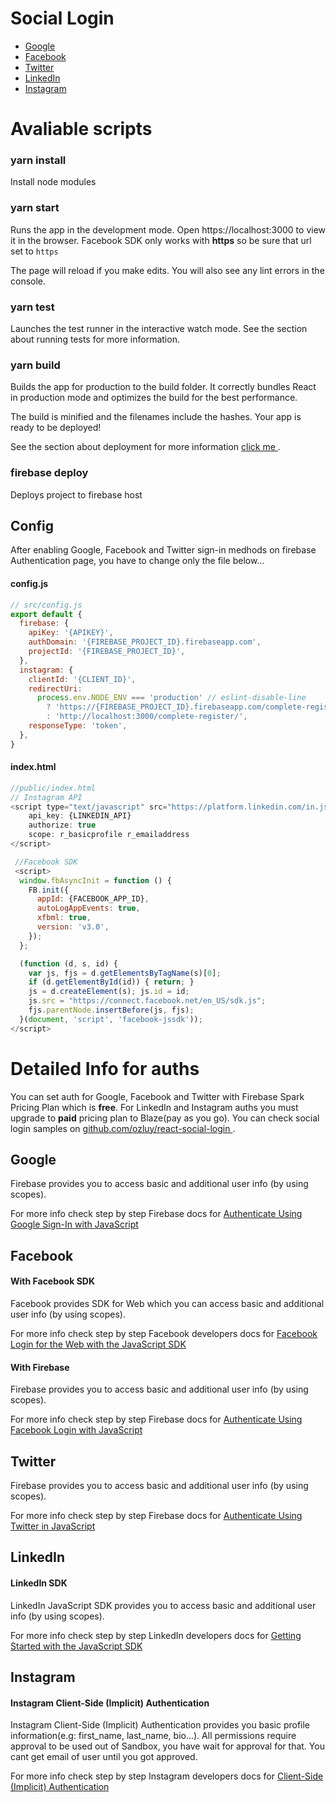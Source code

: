 # Social Login

  <ul>
    <li><a href="#google">Google</a></li>
    <li><a href="#facebook">Facebook</a></li>
    <li><a href="#twitter">Twitter</a></li>
    <li><a href="#linkedin">LinkedIn</a></li>
    <li><a href="#instagram">Instagram</a></li>
  </ul>

# Avaliable scripts

### yarn install

Install node modules

### yarn start

Runs the app in the development mode.
Open https://localhost:3000 to view it in the browser. Facebook SDK only works with **https** so be sure that url set to `https`

The page will reload if you make edits.
You will also see any lint errors in the console.

### yarn test

Launches the test runner in the interactive watch mode.
See the section about running tests for more information.

### yarn build

Builds the app for production to the build folder.
It correctly bundles React in production mode and optimizes the build for the best performance.

The build is minified and the filenames include the hashes.
Your app is ready to be deployed!

See the section about deployment for more information <a href="https://github.com/facebook/create-react-app/blob/master/packages/react-scripts/template/README.md#deployment"> click me </a>.

### firebase deploy

Deploys project to firebase host

## Config

After enabling Google, Facebook and Twitter sign-in medhods on firebase Authentication page, you have to change only the file below...

#### config.js

```js
// src/config.js
export default {
  firebase: {
    apiKey: '{APIKEY}',
    authDomain: '{FIREBASE_PROJECT_ID}.firebaseapp.com',
    projectId: '{FIREBASE_PROJECT_ID}',
  },
  instagram: {
    clientId: '{CLIENT_ID}',
    redirectUri:
      process.env.NODE_ENV === 'production' // eslint-disable-line
        ? 'https://{FIREBASE_PROJECT_ID}.firebaseapp.com/complete-register/'
        : 'http://localhost:3000/complete-register/',
    responseType: 'token',
  },
}
```

#### index.html

```js
//public/index.html
// Instagram API
<script type="text/javascript" src="https://platform.linkedin.com/in.js">
    api_key: {LINKEDIN_API}
    authorize: true
    scope: r_basicprofile r_emailaddress
</script>

 //Facebook SDK
 <script>
  window.fbAsyncInit = function () {
    FB.init({
      appId: {FACEBOOK_APP_ID},
      autoLogAppEvents: true,
      xfbml: true,
      version: 'v3.0',
    });
  };

  (function (d, s, id) {
    var js, fjs = d.getElementsByTagName(s)[0];
    if (d.getElementById(id)) { return; }
    js = d.createElement(s); js.id = id;
    js.src = "https://connect.facebook.net/en_US/sdk.js";
    fjs.parentNode.insertBefore(js, fjs);
  }(document, 'script', 'facebook-jssdk'));
</script>
```

# Detailed Info for auths

You can set auth for Google, Facebook and Twitter with Firebase Spark Pricing Plan which is **free**. For LinkedIn and Instagram auths you must upgrade to **paid** pricing plan to Blaze(pay as you go). You can check social login samples on <a href="https://github.com/ozluy/react-social-login"> github.com/ozluy/react-social-login </a>.

## Google

Firebase provides you to access basic and additional user info (by using scopes).

For more info check step by step Firebase docs for <a href="https://firebase.google.com/docs/auth/web/google-signin">Authenticate Using Google Sign-In with JavaScript</a>

## Facebook

#### With Facebook SDK

Facebook provides SDK for Web which you can access basic and additional user info (by using scopes).

For more info check step by step Facebook developers docs for <a href="https://developers.facebook.com/docs/facebook-login/web/">Facebook Login for the Web with the JavaScript SDK</a>

#### With Firebase

Firebase provides you to access basic and additional user info (by using scopes).

For more info check step by step Firebase docs for <a href="https://firebase.google.com/docs/auth/web/facebook-login">Authenticate Using Facebook Login with JavaScript</a>

## Twitter

Firebase provides you to access basic and additional user info (by using scopes).

For more info check step by step Firebase docs for <a href="https://firebase.google.com/docs/auth/web/twitter-login">Authenticate Using Twitter in JavaScript</a>

## LinkedIn

#### LinkedIn SDK

LinkedIn JavaScript SDK provides you to access basic and additional user info (by using scopes).

For more info check step by step LinkedIn developers docs for <a href="https://developer.linkedin.com/docs/getting-started-js-sdk">Getting Started with the JavaScript SDK</a>

## Instagram

#### Instagram Client-Side (Implicit) Authentication

Instagram Client-Side (Implicit) Authentication provides you basic profile information(e.g: first_name, last_name, bio...). All permissions require approval to be used out of Sandbox, you have wait for approval for that. You cant get email of user until you got approved.

For more info check step by step Instagram developers docs for <a href="https://www.instagram.com/developer/authentication/">Client-Side (Implicit) Authentication</a>
